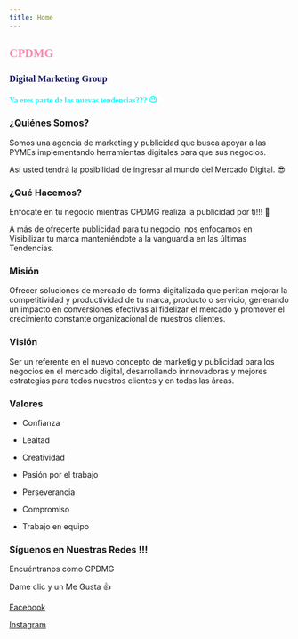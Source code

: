 ```yaml
---
title: Home
---
```


<h2 style="color:#fe88ae; font-family:nickainley;">CPDMG</h2> 

<h3 style="color:#131661; font-family:nickainley;">Digital Marketing Group</h3> 



<h4 style="color:#00FFFF; font-family:nickainley;">Ya eres parte de las nuevas tendencias??? 😉</h4>

<!-- .slide -->

### ¿Quiénes Somos? <span style="background: #ff0000;">

Somos una agencia de marketing y publicidad que busca apoyar a las PYMEs implementando herramientas digitales para que sus negocios. 

Así usted tendrá la posibilidad de ingresar al mundo del Mercado Digital. 😎 

<!-- .slide vertical=true -->

### ¿Qué Hacemos?

Enfócate en tu negocio mientras CPDMG realiza la publicidad por ti!!! 🤩

A más de ofrecerte publicidad para tu negocio, nos enfocamos en Visibilizar tu marca manteniéndote a la vanguardia en las últimas Tendencias. 

<!-- .slide -->

### Misión

Ofrecer soluciones de mercado de forma digitalizada que peritan mejorar la competitividad y productividad de tu marca, producto o servicio, generando un impacto en conversiones efectivas al fidelizar el mercado y promover el crecimiento constante organizacional de nuestros clientes.

<!-- .slide vertical=true -->

### Visión

Ser un referente en el nuevo concepto de marketig y publicidad para los negocios en el mercado digital, desarrollando innnovadoras y mejores estrategias para todos nuestros clientes y en todas las áreas.


<!-- .slide -->

### Valores

- Confianza

- Lealtad

- Creatividad

- Pasión por el trabajo

- Perseverancia

- Compromiso

- Trabajo en equipo

<!-- .slide vertical=true -->
### Síguenos en Nuestras Redes !!!
Encuéntranos como CPDMG 

Dame clic y un Me Gusta 👍

 [Facebook](https://www.facebook.com/CPDMG) 
 
 [Instagram](https://www.instagram.com/cpdmg)

